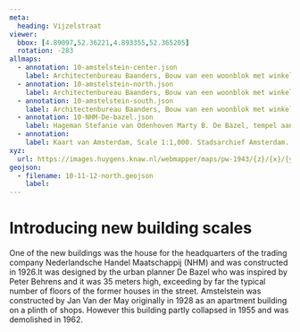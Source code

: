 ```yaml
---
meta:
  heading: Vijzelstraat
viewer:
  bbox: [4.89097,52.36221,4.893355,52.365205]
  rotation: -283
allmaps:
  - annotation: 10-amstelstein-center.json 
    label: Architectenbureau Baanders, Bouw van een woonblok met winkels aan de Vijzelstraat tussen Prinsengracht en Keizersgracht vervaardigd in samenwerking met architectenbureau Gulden en Geldmaker, 1:100, Stadsarchief Amsterdam. Published by Architectenbureau Baanders, 1926.
  - annotation: 10-amstelstein-north.json 
    label: Architectenbureau Baanders, Bouw van een woonblok met winkels aan de Vijzelstraat tussen Prinsengracht en Keizersgracht vervaardigd in samenwerking met architectenbureau Gulden en Geldmaker, 1:100, Stadsarchief Amsterdam. Published by Architectenbureau Baanders, 1926.
  - annotation: 10-amstelstein-south.json 
    label: Architectenbureau Baanders, Bouw van een woonblok met winkels aan de Vijzelstraat tussen Prinsengracht en Keizersgracht vervaardigd in samenwerking met architectenbureau Gulden en Geldmaker, 1:100, Stadsarchief Amsterdam. Published by Architectenbureau Baanders, 1926.
  - annotation: 10-NHM-De-bazel.json 
    label: Hageman Stefanie van Odenhoven Marty B. De Bazel, tempel aan de Vijzelstraat in Amsterdam, 2007
  - annotation: 
    label: Kaart van Amsterdam, Scale 1:1,000. Stadsarchief Amsterdam. Published by the Public Works Department and its legal successors, 1943.
xyz: 
  url: https://images.huygens.knaw.nl/webmapper/maps/pw-1943/{z}/{x}/{y}.png
geojson: 
  - filename: 10-11-12-north.geojson
    label: 
---
```

# Introducing new building scales
One of the new buildings was the house for the headquarters of the trading company Nederlandsche Handel Maatschappij (NHM) and was constructed in 1926.It was designed by the urban planner De Bazel who was inspired by Peter Behrens and it was 35 meters high, exceeding by far the typical number of floors of the former houses in the street. Amstelstein was constructed by Jan Van der May originally in 1928 as an apartment building on a plinth of shops. However this building partly collapsed in 1955 and was demolished in 1962. 
